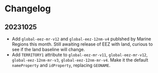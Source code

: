 # Changelog

## 20231025

* Add `global-eez-mr-v12` and `global-eez-12nm-v4` publshed by Marine Regions this month.  Still awaiting release of EEZ with land, curious to see if the land baseline will change.
* Add `TERRITORY1` attribute to `global-eez-mr-v11`, `global-eez-mr-v12`, `global-eez-12nm-mr-v3`, `global-eez-12nm-mr-v4`. Make it the default `nameProperty` and `idProperty`, replacing `GEONAME`.
